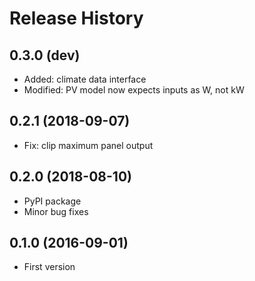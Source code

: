 # Release History

## 0.3.0 (dev)

* Added: climate data interface
* Modified: PV model now expects inputs as W, not kW

## 0.2.1 (2018-09-07)

* Fix: clip maximum panel output

## 0.2.0 (2018-08-10)

* PyPI package
* Minor bug fixes

## 0.1.0 (2016-09-01)

* First version
